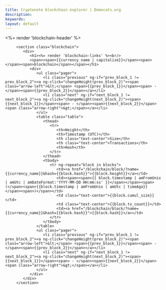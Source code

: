 ```yaml
---
title: Cryptonote blockchain explorer | Democats.org
description: 
keywords: 
layout: default
---
```


<div class="container" ng-controller="BlocksListCtl">
   <noscript></noscript>
   <div class="main-app-container">
         <%= render 'blockchain-header' %>

         <section class="blockchain">
            <div>
               <h1><%= render 'blockchain-links' %><br/>
               <span><span>{{currency_name | capitalize}}</span><span> </span><span>blockchain</span></span></h1>
               <div>
                  <ul class="pager">
                     <li class="previous" ng-if="prev_block_1 != prev_block_2"><a ng-click="changeHeight(prev_block_2)"><span class="arrow-left">&lt;</span> <span>{{prev_block_1}}</span><span> - </span><span>{{prev_block_2}}</span></a></li>
                     <li class="next" ng-if="next_block_1 != next_block_2"><a ng-click="changeHeight(next_block_2)"><span>{{next_block_1}}</span><span> - </span><span>{{next_block_2}}</span> <span class="arrow-right">&gt;</span></a></li>
                  </ul>
                  <table class="table">
                     <thead>
                        <tr>
                           <th>Height</th>
                           <th>Timestamp (UTC)</th>
                           <th class="text-center">Size</th>
                           <th class="text-center">Transactions</th>
                           <th>Hash</th>
                        </tr>
                     </thead>
                     <tbody>
                        <tr ng-repeat="block in blocks">
                           <td><a href="/blockchain/block/?name={{currency_name}}&hash={{block.hash}}">{{block.height}}</a></td>
                           <td><span><span>{{ block.timestamp | amFromUnix | amUtc | amDateFormat:'YYYY-MM-DD HH:mm:ss' }}</span></span><span> (</span><span>{{block.timestamp | amFromUnix | amUtc | timeAgo}}</span><span>)</span></td>
                           <td class="text-center">{{block.cumul_size}}</td>
                           <td class="text-center">{{block.tx_count}}</td>
                           <td><a href="/blockchain/block/?name={{currency_name}}&hash={{block.hash}}">{{block.hash}}</a></td>
                        </tr>
                     </tbody>
                  </table>
                  <ul class="pager">
                     <li class="previous" ng-if="prev_block_1 != prev_block_2"><a ng-click="changeHeight(prev_block_2)"><span class="arrow-left">&lt;</span> <span>{{prev_block_1}}</span><span> - </span><span>{{prev_block_2}}</span></a></li>
                     <li class="next" ng-if="next_block_1 != next_block_2"><a ng-click="changeHeight(next_block_2)"><span>{{next_block_1}}</span><span> - </span><span>{{next_block_2}}</span> <span class="arrow-right">&gt;</span></a></li>
                  </ul>
               </div>
            </div>
         </section>
   </div>
</div>

<script src="/js/scripts.js"></script>
<script src="/js/app.js"></script>

